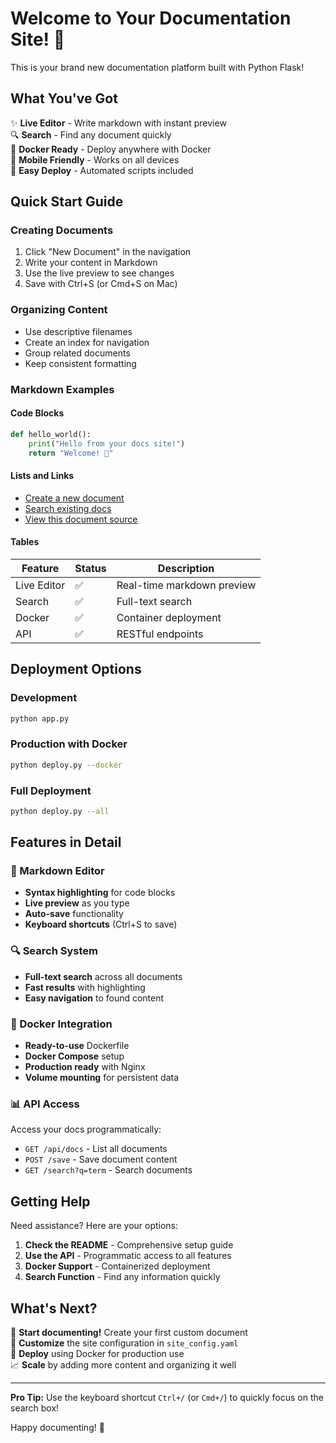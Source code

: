 # Welcome to Your Documentation Site! 🎉

This is your brand new documentation platform built with Python Flask!

## What You've Got

✨ **Live Editor** - Write markdown with instant preview  
🔍 **Search** - Find any document quickly  
🐳 **Docker Ready** - Deploy anywhere with Docker  
📱 **Mobile Friendly** - Works on all devices  
🚀 **Easy Deploy** - Automated scripts included  

## Quick Start Guide

### Creating Documents
1. Click "New Document" in the navigation
2. Write your content in Markdown
3. Use the live preview to see changes
4. Save with Ctrl+S (or Cmd+S on Mac)

### Organizing Content
- Use descriptive filenames
- Create an index for navigation  
- Group related documents
- Keep consistent formatting

### Markdown Examples

#### Code Blocks
```python
def hello_world():
    print("Hello from your docs site!")
    return "Welcome! 🎉"
```

#### Lists and Links
- [Create a new document](/new)
- [Search existing docs](/search)
- [View this document source](/edit/welcome)

#### Tables
| Feature | Status | Description |
|---------|--------|-------------|
| Live Editor | ✅ | Real-time markdown preview |
| Search | ✅ | Full-text search |
| Docker | ✅ | Container deployment |
| API | ✅ | RESTful endpoints |

## Deployment Options

### Development
```bash
python app.py
```

### Production with Docker
```bash
python deploy.py --docker
```

### Full Deployment
```bash
python deploy.py --all
```

## Features in Detail

### 📝 Markdown Editor
- **Syntax highlighting** for code blocks
- **Live preview** as you type
- **Auto-save** functionality
- **Keyboard shortcuts** (Ctrl+S to save)

### 🔍 Search System
- **Full-text search** across all documents
- **Fast results** with highlighting
- **Easy navigation** to found content

### 🐳 Docker Integration
- **Ready-to-use** Dockerfile
- **Docker Compose** setup
- **Production ready** with Nginx
- **Volume mounting** for persistent data

### 📊 API Access
Access your docs programmatically:
- `GET /api/docs` - List all documents
- `POST /save` - Save document content
- `GET /search?q=term` - Search documents

## Getting Help

Need assistance? Here are your options:

1. **Check the README** - Comprehensive setup guide
2. **Use the API** - Programmatic access to all features
3. **Docker Support** - Containerized deployment
4. **Search Function** - Find any information quickly

## What's Next?

🎯 **Start documenting!** Create your first custom document  
🔧 **Customize** the site configuration in `site_config.yaml`  
🚀 **Deploy** using Docker for production use  
📈 **Scale** by adding more content and organizing it well  

---

**Pro Tip:** Use the keyboard shortcut `Ctrl+/` (or `Cmd+/`) to quickly focus on the search box!

Happy documenting! 🚀

